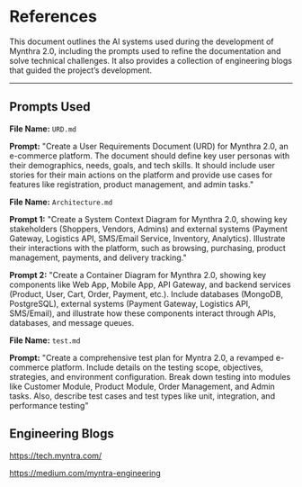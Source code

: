 # References

This document outlines the AI systems used during the development of Mynthra 2.0, including the prompts used to refine the documentation and solve technical challenges. It also provides a collection of engineering blogs that guided the project’s development.

---

## Prompts Used
**File Name:** `URD.md` 

**Prompt:**  "Create a User Requirements Document (URD) for Mynthra 2.0, an e-commerce platform. The document should define key user personas with their demographics, needs, goals, and tech skills. It should include user stories for their main actions on the platform and provide use cases for features like registration, product management, and admin tasks."


**File Name:** `Architecture.md` 

**Prompt 1:**  "Create a System Context Diagram for Mynthra 2.0, showing key stakeholders (Shoppers, Vendors, Admins) and external systems (Payment Gateway, Logistics API, SMS/Email Service, Inventory, Analytics). Illustrate their interactions with the platform, such as browsing, purchasing, product management, payments, and delivery tracking."

**Prompt 2:** "Create a Container Diagram for Mynthra 2.0, showing key components like Web App, Mobile App, API Gateway, and backend services (Product, User, Cart, Order, Payment, etc.). Include databases (MongoDB, PostgreSQL), external systems (Payment Gateway, Logistics API, SMS/Email), and illustrate how these components interact through APIs, databases, and message queues.

**File Name:** `test.md` 

**Prompt:**  "Create a comprehensive test plan for Myntra 2.0, a revamped e-commerce platform. Include details on the testing scope, objectives, strategies, and environment configuration. Break down testing into modules like Customer Module, Product Module, Order Management, and Admin tasks. Also, describe test cases and test types like unit, integration, and performance testing"



## Engineering Blogs
https://tech.myntra.com/

https://medium.com/myntra-engineering

